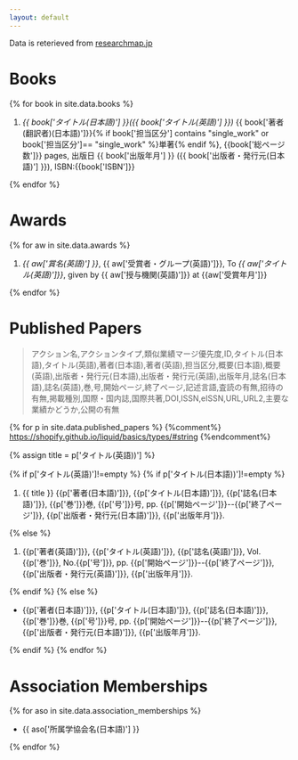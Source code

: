 ```yaml
---
layout: default
---
```


Data is reterieved from [researchmap.jp](https://researchmap.jp/akihiko)

# Books

{% for book in site.data.books %}

1. _{{ book['タイトル(日本語)'] }}({{ book['タイトル(英語)'] }})_ {{ book['著者(翻訳者)(日本語)']}}{% if book['担当区分'] contains "single_work" or book['担当区分']== "single_work" %}単著{% endif %}, {{book['総ページ数']}} pages, 出版日 {{ book['出版年月'] }} ({{ book['出版者・発行元(日本語)'] }}), ISBN:{{book['ISBN']}}

{% endfor %}

# Awards

{% for aw in site.data.awards %}

1. _{{ aw['賞名(英語)'] }}_, {{ aw['受賞者・グループ(英語)']}}, To _{{ aw['タイトル(英語)']}}_, given by {{ aw['授与機関(英語)']}} at {{aw['受賞年月']}}

{% endfor %}

# Published Papers

> アクション名,アクションタイプ,類似業績マージ優先度,ID,タイトル(日本語),タイトル(英語),著者(日本語),著者(英語),担当区分,概要(日本語),概要(英語),出版者・発行元(日本語),出版者・発行元(英語),出版年月,誌名(日本語),誌名(英語),巻,号,開始ページ,終了ページ,記述言語,査読の有無,招待の有無,掲載種別,国際・国内誌,国際共著,DOI,ISSN,eISSN,URL,URL2,主要な業績かどうか,公開の有無

{% for p in site.data.published_papers %}
{%comment%} https://shopify.github.io/liquid/basics/types/#string {%endcomment%}

{% assign title = p['タイトル(英語))'] %}

{% if p['タイトル(英語)']!=empty %}
{% if p['タイトル(日本語))']!=empty %}

1. {{ title }} {{p['著者(日本語)']}}, {{p['タイトル(日本語)']}}, {{p['誌名(日本語)']}}, {{p['巻']}}巻, {{p['号']}}号, pp. {{p['開始ページ']}}--{{p['終了ページ']}}, {{p['出版者・発行元(日本語)']}}, {{p['出版年月']}}.

{% else %}

1. {{p['著者(英語)']}}, {{p['タイトル(英語)']}}, {{p['誌名(英語)']}}, Vol.{{p['巻']}}, No.{{p['号']}}, pp. {{p['開始ページ']}}--{{p['終了ページ']}}, {{p['出版者・発行元(英語)']}}, {{p['出版年月']}}.

{% endif %}
{% else %}

- {{p['著者(日本語)']}}, {{p['タイトル(日本語)']}}, {{p['誌名(日本語)']}}, {{p['巻']}}巻, {{p['号']}}号, pp. {{p['開始ページ']}}--{{p['終了ページ']}}, {{p['出版者・発行元(日本語)']}}, {{p['出版年月']}}.

{% endif %}
{% endfor %}

# Association Memberships

<!--アクション名,アクションタイプ,類似業績マージ優先度,ID,所属学協会名(日本語),所属学協会名(英語),年月(From),年月(To),URL,主要な業績かどうか,公開の有無-->

{% for aso in site.data.association_memberships %}

- {{ aso['所属学協会名(日本語)'] }}

{% endfor %}
